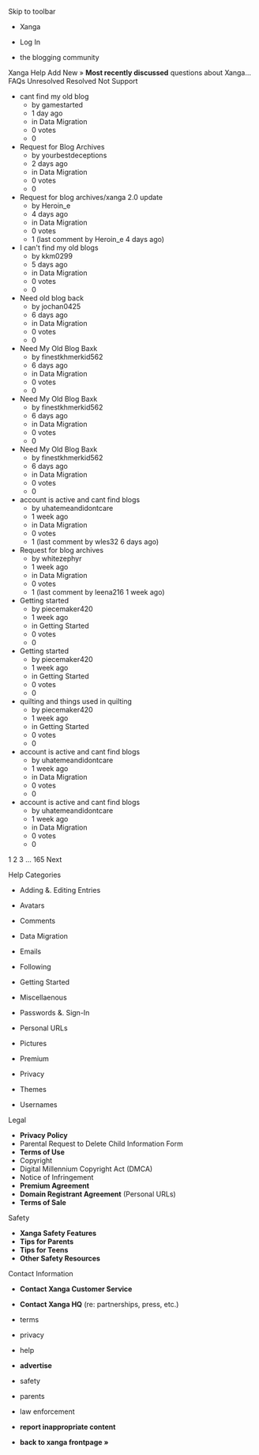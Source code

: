 Skip to toolbar

*   Xanga

*   Log In

*   the blogging community

Xanga Help Add New » **Most recently discussed** questions about Xanga… FAQs Unresolved Resolved Not Support

*   cant find my old blog
    *   by gamestarted
    *   1 day ago
    *   in Data Migration
    *   0 votes
    *   0
*   Request for Blog Archives
    *   by yourbestdeceptions
    *   2 days ago
    *   in Data Migration
    *   0 votes
    *   0
*   Request for blog archives/xanga 2.0 update
    *   by Heroin\_e
    *   4 days ago
    *   in Data Migration
    *   0 votes
    *   1 (last comment by Heroin\_e 4 days ago)
*   I can't find my old blogs
    *   by kkm0299
    *   5 days ago
    *   in Data Migration
    *   0 votes
    *   0
*   Need old blog back
    *   by jochan0425
    *   6 days ago
    *   in Data Migration
    *   0 votes
    *   0
*   Need My Old Blog Baxk
    *   by finestkhmerkid562
    *   6 days ago
    *   in Data Migration
    *   0 votes
    *   0
*   Need My Old Blog Baxk
    *   by finestkhmerkid562
    *   6 days ago
    *   in Data Migration
    *   0 votes
    *   0
*   Need My Old Blog Baxk
    *   by finestkhmerkid562
    *   6 days ago
    *   in Data Migration
    *   0 votes
    *   0
*   account is active and cant find blogs
    *   by uhatemeandidontcare
    *   1 week ago
    *   in Data Migration
    *   0 votes
    *   1 (last comment by wles32 6 days ago)
*   Request for blog archives
    *   by whitezephyr
    *   1 week ago
    *   in Data Migration
    *   0 votes
    *   1 (last comment by leena216 1 week ago)
*   Getting started
    *   by piecemaker420
    *   1 week ago
    *   in Getting Started
    *   0 votes
    *   0
*   Getting started
    *   by piecemaker420
    *   1 week ago
    *   in Getting Started
    *   0 votes
    *   0
*   quilting and things used in quilting
    *   by piecemaker420
    *   1 week ago
    *   in Getting Started
    *   0 votes
    *   0
*   account is active and cant find blogs
    *   by uhatemeandidontcare
    *   1 week ago
    *   in Data Migration
    *   0 votes
    *   0
*   account is active and cant find blogs
    *   by uhatemeandidontcare
    *   1 week ago
    *   in Data Migration
    *   0 votes
    *   0

1 2 3 ... 165 Next

Help Categories

*   Adding &. Editing Entries
*   Avatars
*   Comments
*   Data Migration
*   Emails
*   Following
*   Getting Started
*   Miscellaenous

*   Passwords &. Sign-In
*   Personal URLs
*   Pictures
*   Premium
*   Privacy
*   Themes
*   Usernames

Legal

*   **Privacy Policy**
*   Parental Request to Delete Child Information Form
*   **Terms of Use**
*   Copyright
*   Digital Millennium Copyright Act (DMCA)
*   Notice of Infringement
*   **Premium Agreement**
*   **Domain Registrant Agreement** (Personal URLs)
*   **Terms of Sale**

Safety

*   **Xanga Safety Features**
*   **Tips for Parents**
*   **Tips for Teens**
*   **Other Safety Resources**

Contact Information

*   **Contact Xanga Customer Service**
*   **Contact Xanga HQ** (re: partnerships, press, etc.)

*   terms
*   privacy
*   help
*   **advertise**

*   safety
*   parents
*   law enforcement
*   **report inappropriate content**

*   **back to xanga frontpage »**